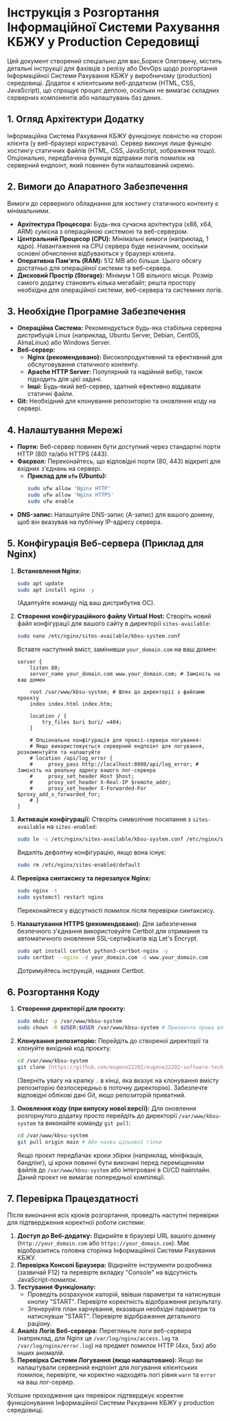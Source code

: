 # Інструкція з Розгортання Інформаційної Системи Рахування КБЖУ у Production Середовищі

Цей документ створений спеціально для вас,Борисе Олеговичу, містить детальні інструкції для фахівців з релізу або DevOps щодо розгортання Інформаційної Системи Рахування КБЖУ у виробничому (production) середовищі. Додаток є клієнтським веб-додатком (HTML, CSS, JavaScript), що спрощує процес деплою, оскільки не вимагає складних серверних компонентів або налаштувань баз даних.

## 1. Огляд Архітектури Додатку

Інформаційна Система Рахування КБЖУ функціонує повністю на стороні клієнта (у веб-браузері користувача). Сервер виконує лише функцію хостингу статичних файлів (HTML, CSS, JavaScript, зображення тощо). Опціонально, передбачена функція відправки логів помилок на серверний ендпоінт, який повинен бути налаштований окремо.

## 2. Вимоги до Апаратного Забезпечення

Вимоги до серверного обладнання для хостингу статичного контенту є мінімальними.

* **Архітектура Процесора:** Будь-яка сучасна архітектура (x86, x64, ARM) сумісна з операційною системою та веб-сервером.
* **Центральний Процесор (CPU):** Мінімальні вимоги (наприклад, 1 ядро). Навантаження на CPU сервера буде незначним, оскільки основні обчислення відбуваються у браузері клієнта.
* **Оперативна Пам'ять (RAM):** 512 MB або більше. Цього обсягу достатньо для операційної системи та веб-сервера.
* **Дисковий Простір (Storage):** Мінімум 1 GB вільного місця. Розмір самого додатку становить кілька мегабайт; решта простору необхідна для операційної системи, веб-сервера та системних логів.

## 3. Необхідне Програмне Забезпечення

* **Операційна Система:** Рекомендується будь-яка стабільна серверна дистрибуція Linux (наприклад, Ubuntu Server, Debian, CentOS, AlmaLinux) або Windows Server.
* **Веб-сервер:**
    * **Nginx (рекомендовано):** Високопродуктивний та ефективний для обслуговування статичного контенту.
    * **Apache HTTP Server:** Популярний та надійний вибір, також підходить для цієї задачі.
    * **Інші:** Будь-який веб-сервер, здатний ефективно віддавати статичні файли.
* **Git:** Необхідний для клонування репозиторію та оновлення коду на сервері.

## 4. Налаштування Мережі

* **Порти:** Веб-сервер повинен бути доступний через стандартні порти HTTP (80) та/або HTTPS (443).
* **Фаєрвол:** Переконайтесь, що відповідні порти (80, 443) відкриті для вхідних з'єднань на сервері.
    * **Приклад для `ufw` (Ubuntu):**
        ```bash
        sudo ufw allow 'Nginx HTTP'
        sudo ufw allow 'Nginx HTTPS'
        sudo ufw enable
        ```
* **DNS-запис:** Налаштуйте DNS-запис (A-запис) для вашого домену, щоб він вказував на публічну IP-адресу сервера.

## 5. Конфігурація Веб-сервера (Приклад для Nginx)

1.  **Встановлення Nginx:**
    ```bash
    sudo apt update
    sudo apt install nginx -y
    ```
    (Адаптуйте команду під ваш дистрибутив ОС).

2.  **Створення конфігураційного файлу Virtual Host:**
    Створіть новий файл конфігурації для вашого сайту в директорії `sites-available`:
    ```bash
    sudo nano /etc/nginx/sites-available/kbsu-system.conf
    ```
    Вставте наступний вміст, замінивши `your_domain.com` на ваш домен:
    ```nginx
    server {
        listen 80;
        server_name your_domain.com www.your_domain.com; # Замініть на ваш домен

        root /var/www/kbsu-system; # Шлях до директорії з файлами проєкту
        index index.html index.htm;

        location / {
            try_files $uri $uri/ =404;
        }

        # Опціональна конфігурація для проксі-сервера логування:
        # Якщо використовується серверний ендпоінт для логування, розкоментуйте та налаштуйте
        # location /api/log_error {
        #     proxy_pass http://localhost:8080/api/log_error; # Замініть на реальну адресу вашого лог-сервера
        #     proxy_set_header Host $host;
        #     proxy_set_header X-Real-IP $remote_addr;
        #     proxy_set_header X-Forwarded-For $proxy_add_x_forwarded_for;
        # }
    }
    ```

3.  **Активація конфігурації:**
    Створіть символічне посилання з `sites-available` на `sites-enabled`:
    ```bash
    sudo ln -s /etc/nginx/sites-available/kbsu-system.conf /etc/nginx/sites-enabled/
    ```
    Видаліть дефолтну конфігурацію, якщо вона існує:
    ```bash
    sudo rm /etc/nginx/sites-enabled/default
    ```

4.  **Перевірка синтаксису та перезапуск Nginx:**
    ```bash
    sudo nginx -t
    sudo systemctl restart nginx
    ```
    Переконайтеся у відсутності помилок після перевірки синтаксису.

5.  **Налаштування HTTPS (рекомендовано):**
    Для забезпечення безпечного з'єднання використовуйте Certbot для отримання та автоматичного оновлення SSL-сертифікатів від Let's Encrypt.
    ```bash
    sudo apt install certbot python3-certbot-nginx -y
    sudo certbot --nginx -d your_domain.com -d www.your_domain.com
    ```
    Дотримуйтесь інструкцій, наданих Certbot.

## 6. Розгортання Коду

1.  **Створення директорії для проєкту:**
    ```bash
    sudo mkdir -p /var/www/kbsu-system
    sudo chown -R $USER:$USER /var/www/kbsu-system # Призначте права власнику, який буде розгортати код
    ```

2.  **Клонування репозиторію:**
    Перейдіть до створеної директорії та клонуйте вихідний код проєкту.
    ```bash
    cd /var/www/kbsu-system
    git clone [https://github.com/eugene22202/eugene22202-software-technical-support.git](https://github.com/eugene22202/eugene22202-software-technical-support.git) .
    ```
    (Зверніть увагу на крапку `.` в кінці, яка вказує на клонування вмісту репозиторію безпосередньо в поточну директорію). Забезпечте відповідні облікові дані Git, якщо репозиторій приватний.

3.  **Оновлення коду (при випуску нової версії):**
    Для оновлення розгорнутого додатку просто перейдіть до директорії `/var/www/kbsu-system` та виконайте команду `git pull`:
    ```bash
    cd /var/www/kbsu-system
    git pull origin main # Або назва цільової гілки
    ```
    Якщо проєкт передбачає кроки збірки (наприклад, мініфікація, бандлінг), ці кроки повинні бути виконані перед переміщенням файлів до `/var/www/kbsu-system` або інтегровані в CI/CD пайплайн. Даний проєкт не вимагає попередньої компіляції.

## 7. Перевірка Працездатності

Після виконання всіх кроків розгортання, проведіть наступні перевірки для підтвердження коректної роботи системи:

1.  **Доступ до Веб-додатку:** Відкрийте в браузері URL вашого домену (`http://your_domain.com` або `https://your_domain.com`). Має відобразитись головна сторінка Інформаційної Системи Рахування КБЖУ.
2.  **Перевірка Консолі Браузера:** Відкрийте інструменти розробника (зазвичай F12) та перевірте вкладку "Console" на відсутність JavaScript-помилок.
3.  **Тестування Функціоналу:**
    * Проведіть розрахунок калорій, ввівши параметри та натиснувши кнопку "START". Перевірте коректність відображення результату.
    * Згенеруйте план харчування, вказавши необхідні параметри та натиснувши "START". Перевірте відображення детального раціону.
4.  **Аналіз Логів Веб-сервера:** Перегляньте логи веб-сервера (наприклад, для Nginx це `/var/log/nginx/access.log` та `/var/log/nginx/error.log`) на предмет помилок HTTP (4xx, 5xx) або інших аномалій.
5.  **Перевірка Системи Логування (якщо налаштовано):** Якщо ви налаштували серверний ендпоінт для логування клієнтських помилок, перевірте, чи коректно надходять логі рівня `warn` та `error` на ваш лог-сервер.

Успішне проходження цих перевірок підтверджує коректне функціонування Інформаційної Системи Рахування КБЖУ у production середовищі.